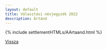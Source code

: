 ```yaml
---
layout: default
title: Választási névjegyzék 2022
description: Ártánd
---
```


{% include settlementHTMLs/AArtaand.html %}

[Vissza](./)